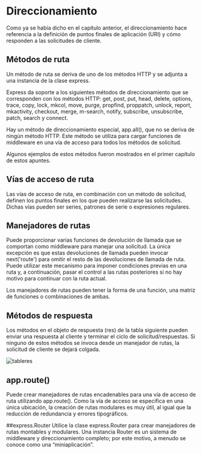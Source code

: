 # **Direccionamiento**
Como ya se había dicho en el capítulo anterior, el direccionamiento hace referencia a la definición de puntos finales de aplicación (URI) y cómo responden a las solicitudes de cliente.

## Métodos de ruta
Un método de ruta se deriva de uno de los métodos HTTP y se adjunta a una instancia de la clase express.

Express da soporte a los siguientes métodos de direccionamiento que se corresponden con los métodos HTTP: get, post, put, head, delete, options, trace, copy, lock, mkcol, move, purge, propfind, proppatch, unlock, report, mkactivity, checkout, merge, m-search, notify,  subscribe, unsubscribe, patch, search y connect.

Hay un método de direccionamiento especial, app.all(), que no se deriva de ningún método HTTP. Este método se utiliza para cargar funciones de middleware en una vía de acceso para todos los métodos de solicitud.

Algunos ejemplos de estos métodos fueron mostrados en el primer capítulo de estos apuntes.

## Vías de acceso de ruta
Las vías de acceso de ruta, en combinación con un método de solicitud, definen los puntos finales en los que pueden realizarse las solicitudes. Dichas vías pueden ser series, patrones de serie o expresiones regulares.

## Manejadores de rutas
Puede proporcionar varias funciones de devolución de llamada que se comportan como middleware para manejar una solicitud. La única excepción es que estas devoluciones de llamada pueden invocar next('route') para omitir el resto de las devoluciones de llamada de ruta. Puede utilizar este mecanismo para imponer condiciones previas en una ruta y, a continuación, pasar el control a las rutas posteriores si no hay motivo para continuar con la ruta actual.

Los manejadores de rutas pueden tener la forma de una función, una matriz de funciones o combinaciones de ambas.

## Métodos de respuesta
Los métodos en el objeto de respuesta (res) de la tabla siguiente pueden enviar una respuesta al cliente y terminar el ciclo de solicitud/respuestas. Si ninguno de estos métodos se invoca desde un manejador de rutas, la solicitud de cliente se dejará colgada.

![tableres](img/tableres.png)

## app.route()
Puede crear manejadores de rutas encadenables para una vía de acceso de ruta utilizando app.route(). Como la vía de acceso se especifica en una única ubicación, la creación de rutas modulares es muy útil, al igual que la reducción de redundancia y errores tipográficos.

##express.Router
Utilice la clase express.Router para crear manejadores de rutas montables y modulares. Una instancia Router es un sistema de middleware y direccionamiento completo; por este motivo, a menudo se conoce como una “miniaplicación”.
